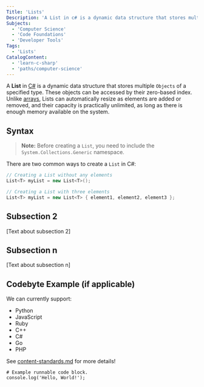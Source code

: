 ```yaml
---
Title: 'Lists'
Description: 'A List in c# is a dynamic data structure that stores multiple objects of a specified type.'
Subjects:
  - 'Computer Science'
  - 'Code Foundations'
  - 'Developer Tools'
Tags:
  - 'Lists'
CatalogContent:
  - 'learn-c-sharp'
  - 'paths/computer-science'
---
```


A **List** in [C#](https://www.codecademy.com/resources/docs/c-sharp) is a dynamic data structure that stores multiple `Objects` of a specified type. These objects can be accessed by their zero-based index. Unlike [arrays](https://www.codecademy.com/resources/docs/c-sharp/arrays), Lists can automatically resize as elements are added or removed, and their capacity is practically unlimited, as long as there is enough memory available on the system.

## Syntax

> **Note:** Before creating a `List`, you need to include the `System.Collections.Generic` namespace.

There are two common ways to create a `List` in C#:

```csharp
// Creating a List without any elements
List<T> myList = new List<T>();

// Creating a List with three elements
List<T> myList = new List<T> { element1, element2, element3 };
```

## Subsection 2

[Text about subsection 2]

## Subsection n

[Text about subsection n]

## Codebyte Example (if applicable)

We can currently support:

- Python
- JavaScript
- Ruby
- C++
- C#
- Go
- PHP

See [content-standards.md](https://github.com/Codecademy/docs/blob/main/documentation/content-standards.md) for more details!

```codebyte/js
# Example runnable code block.
console.log('Hello, World!');
```